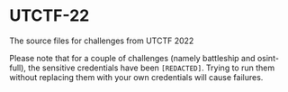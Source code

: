 # UTCTF-22
The source files for challenges from UTCTF 2022

Please note that for a couple of challenges (namely battleship and osint-full), the sensitive credentials have been `[REDACTED]`. Trying to run them without replacing them with your own credentials will cause failures.
